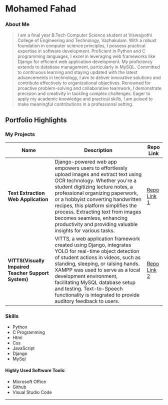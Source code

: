 # Mohamed Fahad 

### About Me

>I am a final year B.Tech Computer Science student at Viswajyothi College of Engineering and Technology, Vazhakulam. With a robust foundation in computer science principles, I possess practical expertise in software development. Proficient in Python and C programming languages, I excel in leveraging web frameworks like Django for efficient web application development. My proficiency extends to database management, particularly in MySQL. Committed to continuous learning and staying updated with the latest advancements in technology, I aim to deliver innovative solutions and contribute effectively to organizational objectives. Renowned for proactive problem-solving and collaborative teamwork, I demonstrate precision and creativity in tackling complex challenges. Eager to apply my academic knowledge and practical skills, I am poised to make meaningful contributions in a professional setting.


## Portfolio Highlights

### My Projects

| Name                | Description                                                               |Repo Link                                                      |
|---------------------|---------------------------------------------------------------------------|----------------------------------------------------------------|
| **Text Extraction Web Application**  |  Django-powered web app empowers users to effortlessly upload images and extract text using OCR technology. Whether you're a student digitizing lecture notes, a professional organizing paperwork, or a hobbyist converting handwritten recipes, this platform simplifies the process. Extracting text from images becomes seamless, enhancing productivity and providing valuable insights for various tasks.                                         |  [Repo Link 1](https://github.com/lynx771/textdesc.git)             |
| **VITTS(Visually Impaired Teacher Support System)**  | VITTS, a web application framework created using Django, integrates YOLO for real-time object detection of student actions in videos, such as standing, sleeping, or raising hands. XAMPP was used to serve as a local development environment, facilitating MySQL database setup and testing. Text-to-Speech functionality is integrated to provide auditory feedback to users.                                              |  [Repo Link 2](https://github.com/lynx771/Vitts.git)  


### Skills
- Python
- C Programming
- Html
- Css
- JavaScript
- Django
- MySql
  

#### Highly Used Software Tools:

- Microsoft Office
- Github
- Visual Studio Code


---
